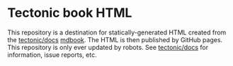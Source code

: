 # Tectonic book HTML

This repository is a destination for statically-generated HTML created from
the [tectonic/docs] [mdbook]. The HTML is then published by GitHub pages. This
repository is only ever updated by robots. See [tectonic/docs] for
information, issue reports, etc.

[tectonic/docs]: https://github.com/tectonic-typesetting/tectonic/tree/master/docs
[mdbook]: https://rust-lang-nursery.github.io/mdBook/

